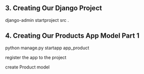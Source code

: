 ## 3. Creating Our Django Project

django-admin startproject src .

## 4. Creating Our Products App Model Part 1

python manage.py startapp app_product

register the app to the project

create Product model